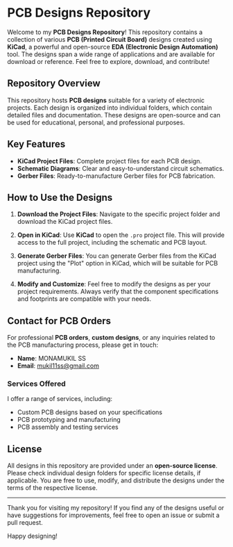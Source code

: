 # PCB Designs Repository

Welcome to my **PCB Designs Repository**! This repository contains a collection of various **PCB (Printed Circuit Board)** designs created using **KiCad**, a powerful and open-source **EDA (Electronic Design Automation)** tool. The designs span a wide range of applications and are available for download or reference. Feel free to explore, download, and contribute!

## Repository Overview

This repository hosts **PCB designs** suitable for a variety of electronic projects. Each design is organized into individual folders, which contain detailed files and documentation. These designs are open-source and can be used for educational, personal, and professional purposes.

## Key Features

- **KiCad Project Files**: Complete project files for each PCB design.
- **Schematic Diagrams**: Clear and easy-to-understand circuit schematics.
- **Gerber Files**: Ready-to-manufacture Gerber files for PCB fabrication.

## How to Use the Designs

1. **Download the Project Files**:
   Navigate to the specific project folder and download the KiCad project files.

2. **Open in KiCad**:
   Use **KiCad** to open the `.pro` project file. This will provide access to the full project, including the schematic and PCB layout.

3. **Generate Gerber Files**:
   You can generate Gerber files from the KiCad project using the "Plot" option in KiCad, which will be suitable for PCB manufacturing.

4. **Modify and Customize**:
   Feel free to modify the designs as per your project requirements. Always verify that the component specifications and footprints are compatible with your needs.

## Contact for PCB Orders

For professional **PCB orders**, **custom designs**, or any inquiries related to the PCB manufacturing process, please get in touch:

- **Name**: MONAMUKIL SS
- **Email**: [mukil11ss@gmail.com](mailto:mukil11ss@gmail.com)

### Services Offered

I offer a range of services, including:

- Custom PCB designs based on your specifications
- PCB prototyping and manufacturing
- PCB assembly and testing services

## License

All designs in this repository are provided under an **open-source license**. Please check individual design folders for specific license details, if applicable. You are free to use, modify, and distribute the designs under the terms of the respective license.

---

Thank you for visiting my repository! If you find any of the designs useful or have suggestions for improvements, feel free to open an issue or submit a pull request. 

Happy designing!
